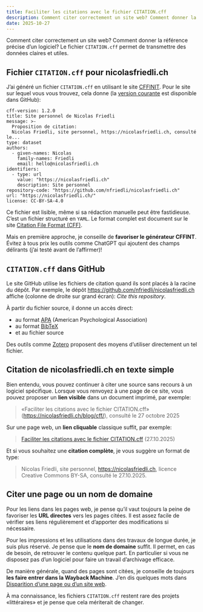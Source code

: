```yaml
---
title: Faciliter les citations avec le fichier CITATION.cff
description: Comment citer correctement un site web? Comment donner la référence précise d’un logiciel? Le fichier CITATION.cff permet de transmettre des données claires et utiles. 
date: 2025-10-27
---
```


Comment citer correctement un site web?
Comment donner la référence précise d’un logiciel?
Le fichier `CITATION.cff` permet de transmettre des données claires et utiles.

## Fichier `CITATION.cff` pour nicolasfriedli.ch

J’ai généré un fichier `CITATION.cff` en utilisant le site [CFFINIT](https://citation-file-format.github.io/cff-initializer-javascript/#/).
Pour le site sur lequel vous vous trouvez, cela donne (la [version courante](https://github.com/nfriedli/nicolasfriedli.ch/blob/main/CITATION.cff) est disponible dans GitHub):

```
cff-version: 1.2.0
title: Site personnel de Nicolas Friedli
message: >-
  Proposition de citation:
  Nicolas Friedli, site personnel, https://nicolasfriedli.ch, consulté le...
type: dataset
authors:
  - given-names: Nicolas
    family-names: Friedli
    email: hello@nicolasfriedli.ch
identifiers:
  - type: url
    value: "https://nicolasfriedli.ch"
    description: Site personnel
repository-code: "https://github.com/nfriedli/nicolasfriedli.ch"
url: "https://nicolasfriedli.ch/"
license: CC-BY-SA-4.0
```

Ce fichier est lisible, même si sa rédaction manuelle peut être fastidieuse.
C’est un fichier structuré en `YAML`.
Le format complet est document sur le site [Citation File Format (CFF)](https://citation-file-format.github.io/).

Mais en première approche, je conseille de **favoriser le générateur CFFINT**.
Évitez à tous prix les outils comme ChatGPT qui ajoutent des champs délirants (j’ai testé avant de l’affirmer)!

## `CITATION.cff` dans GitHub

Le site GitHub utilise les fichiers de citation quand ils sont placés à la racine du dépôt.
Par exemple, le dépôt <https://github.com/nfriedli/nicolasfriedli.ch> affiche (colonne de droite sur grand écran): *Cite this repository*.

À partir du fichier source, il donne un accès direct:

- au format [APA](https://fr.wikipedia.org/wiki/Style_APA) (American Psychological Association)
- au format [BibTeX](https://fr.wikipedia.org/wiki/BibTeX)
- et au fichier source

Des outils comme [Zotero](https://www.zotero.org/) proposent des moyens d’utiliser directement un tel fichier.

## Citation de nicolasfriedli.ch en texte simple

Bien entendu, vous pouvez continuer à citer une source sans recours à un logiciel spécifique.
Lorsque vous renvoyez à une page de ce site, vous pouvez proposer un **lien visible** dans un document imprimé, par exemple:

> «Faciliter les citations avec le fichier CITATION.cff» (https://nicolasfriedli.ch/blog/cff/), consulté le 27 octobre 2025

Sur une page web, un **lien cliquable** classique suffit, par exemple:

> [Faciliter les citations avec le fichier CITATION.cff](https://nicolasfriedli.ch/blog/cff/) (27.10.2025)

Et si vous souhaitez une **citation complète**, je vous suggère un format de type:

> Nicolas Friedli, site personnel, <https://nicolasfriedli.ch>, licence Creative Commons BY-SA, consulté le 27.10.2025.

## Citer une page ou un nom de domaine

Pour les liens dans les pages web, je pense qu’il vaut toujours la peine de favoriser les **URL directes** vers les pages citées.
Il est assez facile de vérifier ses liens régulièrement et d’apporter des modifications si nécessaire.

Pour les impressions et les utilisations dans des travaux de longue durée, je suis plus réservé.
Je pense que le **nom de domaine** suffit.
Il permet, en cas de besoin, de retrouver le contenu quelque part.
En particulier si vous ne disposez pas d’un logiciel pour faire un travail d’archivage efficace.

De manière générale, quand des pages sont citées, je conseille de toujours **les faire entrer dans la Wayback Machine**.
J’en dis quelques mots dans [Disparition d’une page ou d’un site web](/blog/disparition/).

À ma connaissance, les fichiers `CITATION.cff` restent rare des projets «littéraires» et je pense que cela mériterait de changer.
